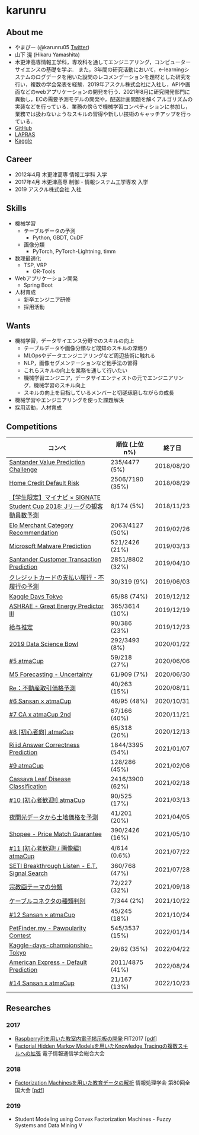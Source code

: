 # karunru

## About me

- やまぴー (@karunru05 [Twitter](https://twitter.com/karunru05))
- 山下 滉 (Hikaru Yamashita)
- 木更津高専情報工学科，専攻科を通してエンジニアリング，コンピューターサイエンスの基礎を学ぶ．
  また，3年間の研究活動において，e-learningシステムのログデータを用いた設問のレコメンデーションを題材とした研究を行い，複数の学会発表を経験．2019年アスクル株式会社に入社し，APIや画面などのwebアプリケーションの開発を行う．2021年8月に研究開発部門に異動し，ECの需要予測モデルの開発や，配送計画問題を解くアルゴリズムの実装などを行っている．業務の傍らで機械学習コンペティションに参加し，業務では扱わないようなスキルの習得や新しい技術のキャッチアップを行っている．
- [GitHub](https://github.com/karunru/)
- [LAPRAS](https://lapras.com/public/GV6GQ3L)
- [Kaggle](https://www.kaggle.com/karunru)

## Career

- 2012年4月 木更津高専 情報工学科 入学
- 2017年4月 木更津高専 制御・情報システム工学専攻 入学
- 2019 アスクル株式会社 入社

## Skills

- 機械学習
  - テーブルデータの予測
    - Python, GBDT, CuDF
  - 画像分類
    - PyTorch, PyTorch-Lightning, timm
- 数理最適化
  - TSP, VRP
    - OR-Tools
- Webアプリケーション開発
  - Spring Boot
- 人材育成
  - 新卒エンジニア研修
  - 採用活動

## Wants

- 機械学習，データサイエンス分野でのスキルの向上
  - テーブルデータや画像分類など既知のスキルの深堀り
  - MLOpsやデータエンジニアリングなど周辺技術に触れる
  - NLP，画像セグメンテーションなど他手法の習得
  - これらスキルの向上を業務を通して行いたい
  - 機械学習エンジニア，データサイエンティストの元でエンジニアリング，機械学習のスキル向上
  - スキルの向上を目指しているメンバーと切磋琢磨しながらの成長
- 機械学習やエンジニアリングを使った課題解決
- 採用活動，人材育成

## Competitions

| コンペ                                                       | 順位 (上位n%)   | 終了日     |
| ------------------------------------------------------------ | --------------- | ---------- |
| [Santander Value Prediction Challenge](https://www.kaggle.com/c/santander-value-prediction-challenge) | 235/4477 (5%)   | 2018/08/20 |
| [Home Credit Default Risk](https://www.kaggle.com/c/home-credit-default-risk) | 2506/7190 (35%) | 2018/08/29 |
| [【学生限定】マイナビ × SIGNATE Student Cup 2018: Jリーグの観客動員数予測](https://signate.jp/competitions/137) | 8/174 (5%)      | 2018/11/23 |
| [Elo Merchant Category Recommendation](https://www.kaggle.com/c/elo-merchant-category-recommendation) | 2063/4127 (50%) | 2019/02/26 |
| [Microsoft Malware Prediction](https://www.kaggle.com/competitions/microsoft-malware-prediction/) | 521/2426 (21%)  | 2019/03/13 |
| [Santander Customer Transaction Prediction](https://www.kaggle.com/c/santander-customer-transaction-prediction) | 2851/8802 (32%) | 2019/04/10 |
| [クレジットカードの支払い履行・不履行の予測](https://comp.probspace.com/competitions/credit_default_risk) | 30/319 (9%)     | 2019/06/03 |
| [Kaggle Days Tokyo](https://www.kaggle.com/c/kaggle-days-tokyo) | 65/88 (74%)     | 2019/12/12 |
| [ASHRAE - Great Energy Predictor III](https://www.kaggle.com/c/ashrae-energy-prediction) | 365/3614 (10%)  | 2019/12/19 |
| [給与推定](https://comp.probspace.com/competitions/salary-prediction) | 90/386 (23%)    | 2019/12/23 |
| [2019 Data Science Bowl](https://www.kaggle.com/c/data-science-bowl-2019) | 292/3493 (8%)   | 2020/01/22 |
| [#5 atmaCup](https://www.guruguru.science/competitions/10/)  | 59/218 (27%)    | 2020/06/06 |
| [M5 Forecasting - Uncertainty](https://www.kaggle.com/c/m5-forecasting-uncertainty) | 61/909 (7%)     | 2020/06/30 |
| [Re：不動産取引価格予測](https://comp.probspace.com/competitions/re_real_estate_2020) | 40/263 (15%)    | 2020/08/11 |
| [#6 Sansan × atmaCup](https://www.guruguru.science/competitions/11/) | 46/95 (48%)     | 2020/10/31 |
| [#7 CA x atmaCup 2nd](https://www.guruguru.science/competitions/12/) | 67/166 (40%)    | 2020/11/21 |
| [#8 [初心者向] atmaCup](https://www.guruguru.science/competitions/13/) | 65/318 (20%)    | 2020/12/13 |
| [Riiid Answer Correctness Prediction](https://www.kaggle.com/c/riiid-test-answer-prediction/) | 1844/3395 (54%) | 2021/01/07 |
| [#9 atmaCup](https://www.guruguru.science/competitions/14/)  | 128/286 (45%)   | 2021/02/06 |
| [Cassava Leaf Disease Classification](https://www.kaggle.com/competitions/cassava-leaf-disease-classification/) | 2416/3900 (62%) | 2021/02/18 |
| [#10 [初心者歓迎!] atmaCup](https://www.guruguru.science/competitions/16) | 90/525 (17%)    | 2021/03/13 |
| [夜間光データから土地価格を予測](https://solafune.com/competitions/b7d27315-f266-4aeb-bd1a-6399575d7fbc) | 41/201 (20%)    | 2021/04/05 |
| [Shopee - Price Match Guarantee](https://www.kaggle.com/c/shopee-product-matching/) | 390/2426 (16%)  | 2021/05/10 |
| [#11 [初心者歓迎! / 画像編] atmaCup](https://www.guruguru.science/competitions/17/) | 4/614 (0.6%)    | 2021/07/22 |
| [SETI Breakthrough Listen - E.T. Signal Search](https://www.kaggle.com/c/seti-breakthrough-listen/) | 360/768 (47%)   | 2021/07/28 |
| [宗教画テーマの分類](https://comp.probspace.com/competitions/religious_art) | 72/227 (32%)    | 2021/09/18 |
| [ケーブルコネクタの種類判別](https://www.nishika.com/competitions/19/summary) | 7/344 (2%)      | 2021/10/22 |
| [#12 Sansan × atmaCup](https://www.guruguru.science/competitions/18/) | 45/245 (18%)    | 2021/10/24 |
| [PetFinder.my - Pawpularity Contest](https://www.kaggle.com/c/petfinder-pawpularity-score/) | 545/3537 (15%)  | 2022/01/14 |
| [Kaggle-days-championship-Tokyo](https://www.kaggle.com/competitions/gapsingaps) | 29/82 (35%)     | 2022/04/22 |
| [American Express - Default Prediction](https://www.kaggle.com/competitions/amex-default-prediction) | 2011/4875 (41%) | 2022/08/24 |
| [#14 Sansan x atmaCup](https://www.guruguru.science/competitions/20) | 21/167 (13%)    | 2022/10/23 |



## Researches

### 2017

- [RaspberryPiを用いた教室内電子掲示板の開発](https://www.ipsj.or.jp/event/fit/fit2017/FIT2017_program_web/data/html/abstract/N-001.html) FIT2017 \[[pdf](https://www.ieice.org/publications/conference-FIT-DVDs/FIT2017/data/pdf/N-001.pdf)\]
- [Factorial Hidden Markov Modelsを用いたKnowledge Tracingの複数スキルへの拡張](http://www.gakkai-web.net/gakkai/ieice/G_2017/Settings/ab/d_15_034.html) 電子情報通信学会総合大会

### 2018

- [Factorization Machinesを用いた教育データの解析](https://www.ipsj.or.jp/event/taikai/80/ipsj_web2018/data/pdf/6ZC-03.html) 情報処理学会 第80回全国大会 \[[pdf](https://ipsj.ixsq.nii.ac.jp/ej/?action=repository_uri&item_id=189066&file_id=1&file_no=1)\]

### 2019

- Student Modeling using Convex Factorization Machines -  Fuzzy Systems and Data Mining V
